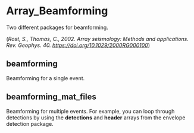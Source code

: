 # Array_Beamforming

Two different packages for beamforming.

(*Rost, S., Thomas, C., 2002. Array seismology: Methods and applications. Rev. Geophys. 40. https://doi.org/10.1029/2000RG000100*)

## beamforming
Beamforming for a single event.

## beamforming_mat_files
Beamforming for multiple events. 
For example, you can loop through detections by using the **detections** and **header** arrays from the envelope detection package. 

